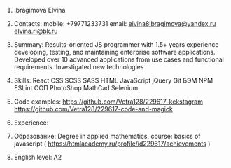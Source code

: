 1. Ibragimova Elvina

2. Сontacts:
      mobile: +79771233731
      email: eivina8ibragimova@yandex.ru
             elvina.ri@bk.ru

3. Summary: Results-oriented JS programmer with 1.5+ years experience developing, testing, and maintaining enterprise
software applications. Developed over 10 advanced applications from use cases and functional requirements.
Investigated new technologies

4. Skills: React CSS SCSS SASS HTML JavaScript jQuery Git БЭМ NPM ESLint ООП PhotoShop MathCad Selenium

5. Code examples: https://github.com/Vetra128/229617-kekstagram
                  https://github.com/Vetra128/229617-code-and-magick
6. Experience:
7. Образование: Degree in applied mathematics, course: basics of javascript ( https://htmlacademy.ru/profile/id229617/achievements )
8. English level: A2